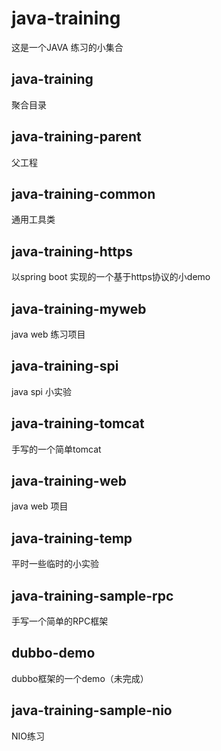 # java-training这是一个JAVA 练习的小集合## java-training 聚合目录## java-training-parent父工程## java-training-common通用工具类## java-training-https以spring boot 实现的一个基于https协议的小demo## java-training-mywebjava web 练习项目## java-training-spijava spi 小实验## java-training-tomcat手写的一个简单tomcat## java-training-webjava web 项目## java-training-temp平时一些临时的小实验## java-training-sample-rpc手写一个简单的RPC框架## dubbo-demodubbo框架的一个demo（未完成）## java-training-sample-nioNIO练习